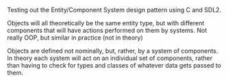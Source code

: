 Testing out the Entity/Component System design pattern using C and SDL2.

Objects will all theoretically be the same entity type, but with different components that will have actions performed on them by systems.
Not really OOP, but similar in practice (not in theory)

Objects are defined not nominally, but, rather, by a system of components. In theory each system will act on an individual set of components, rather than having to check for types and classes of whatever data gets passed to them.

